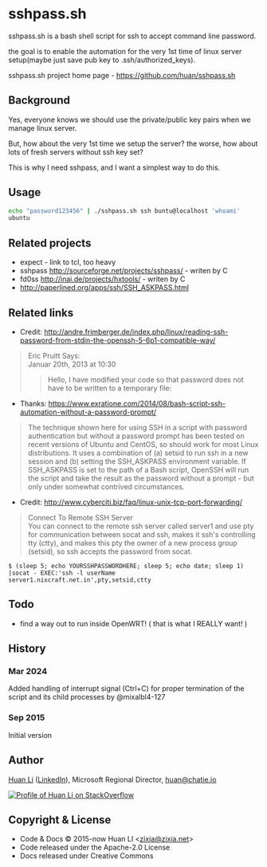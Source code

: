 # sshpass.sh
sshpass.sh is a bash shell script for ssh to accept command line password.  

the goal is to enable the automation for the very 1st time of linux server setup(maybe just save pub key to .ssh/authorized_keys).

sshpass.sh project home page - https://github.com/huan/sshpass.sh

## Background
Yes, everyone knows we should use the private/public key pairs when we manage linux server.

But, how about the very 1st time we setup the server? the worse, how about lots of fresh servers without ssh key set?

This is why I need sshpass, and I want a simplest way to do this.

## Usage

```bash
echo "password123456" | ./sshpass.sh ssh buntu@localhost 'whoami'
ubuntu
```

## Related projects
- expect - link to tcl, too heavy
- sshpass http://sourceforge.net/projects/sshpass/ - writen by C
- fd0ss http://inai.de/projects/hxtools/ - writen by C
- http://paperlined.org/apps/ssh/SSH_ASKPASS.html

## Related links
- Credit: http://andre.frimberger.de/index.php/linux/reading-ssh-password-from-stdin-the-openssh-5-6p1-compatible-way/
 > Eric Pruitt Says:   
 > Januar 20th, 2013 at 10:30  
 >> Hello, I have modified your code so that password does not have to be written to a temporary file:  

- Thanks: https://www.exratione.com/2014/08/bash-script-ssh-automation-without-a-password-prompt/
 > The technique shown here for using SSH in a script with password authentication but without a password prompt has been tested on recent versions of Ubuntu and CentOS, so should work for most Linux distributions. It uses a combination of (a) setsid to run ssh in a new session and (b) setting the SSH_ASKPASS environment variable. If SSH_ASKPASS is set to the path of a Bash script, OpenSSH will run the script and take the result as the password without a prompt - but only under somewhat contrived circumstances.

- Credit: http://www.cyberciti.biz/faq/linux-unix-tcp-port-forwarding/  
 > Connect To Remote SSH Server  
 > You can connect to the remote ssh server called server1 and use pty for communication between socat and ssh, makes it ssh's controlling tty (ctty), and makes this pty the owner of a new process group (setsid), so ssh accepts the password from socat.

```shell
$ (sleep 5; echo YOURSSHPASSWORDHERE; sleep 5; echo date; sleep 1) |socat - EXEC:'ssh -l userName server1.nixcraft.net.in',pty,setsid,ctty
```

## Todo
- find a way out to run inside OpenWRT! ( that is what I REALLY want! )

## History

### Mar 2024

Added handling of interrupt signal (Ctrl+C) for proper termination of the script and its child processes by @mixalbl4-127

### Sep 2015

Initial version

## Author

[Huan Li](https://github.com/huan) ([LinkedIn](http://linkedin.com/in/huan42)), Microsoft Regional Director, huan@chatie.io

[![Profile of Huan Li on StackOverflow](https://stackexchange.com/users/flair/265499.png)](https://stackexchange.com/users/265499)

## Copyright & License

- Code & Docs © 2015-now Huan LI \<zixia@zixia.net\>
- Code released under the Apache-2.0 License
- Docs released under Creative Commons
